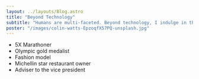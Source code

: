 ```yaml
---
layout: ../layouts/Blog.astro
title: "Beyond Technology"
subtitle: "Humans are multi-faceted. Beyond technology, I indulge in the following:"
poster: "/images/colin-watts-EpzoqfX57PQ-unsplash.jpg"
---
```


- 5X Marathoner
- Olympic gold medalist
- Fashion model
- Michellin star restaurant owner
- Adviser to the vice president